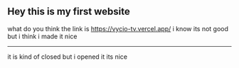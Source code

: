 Hey this is my first website
---
what do you think the link is https://vycio-tv.vercel.app/ i know its not good but i think i made it nice
___
it is kind of closed but i opened it its nice

